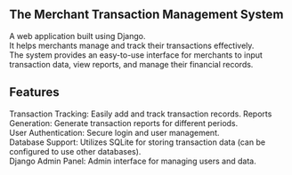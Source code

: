 ## The Merchant Transaction Management System
A web application built using Django.  
It helps merchants manage and track their transactions effectively.  
The system provides an easy-to-use interface for merchants to input transaction data, view reports, and manage their financial records.  
## Features
Transaction Tracking: Easily add and track transaction records. 
Reports Generation: Generate transaction reports for different periods.  
User Authentication: Secure login and user management.  
Database Support: Utilizes SQLite for storing transaction data (can be configured to use other databases).  
Django Admin Panel: Admin interface for managing users and data.  
